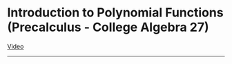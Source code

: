 # Introduction to Polynomial Functions (Precalculus - College Algebra 27)

[Video](https://www.youtube.com/watch?v=6Uh3Z6DJ_pI)

---
